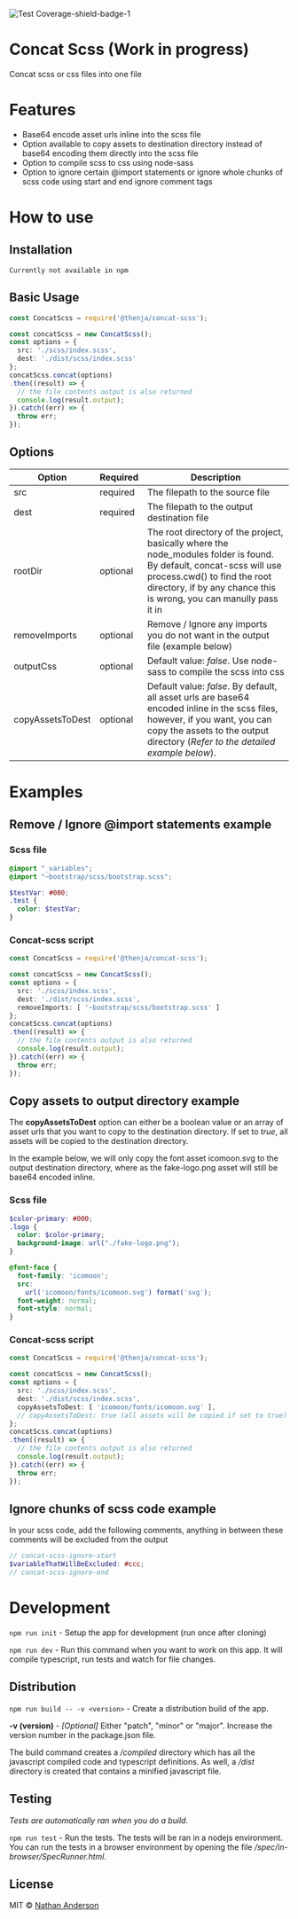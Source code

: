 ![Test Coverage-shield-badge-1](https://img.shields.io/badge/Test%20Coverage-96.3%25-brightgreen.svg)

# Concat Scss (Work in progress)

Concat scss or css files into one file

# Features

* Base64 encode asset urls inline into the scss file
* Option available to copy assets to destination directory instead of base64 encoding them directly into the scss file
* Option to compile scss to css using node-sass
* Option to ignore certain @import statements or ignore whole chunks of scss code using start and end ignore comment tags

# How to use

## Installation 

``Currently not available in npm``

## Basic Usage

```typescript
const ConcatScss = require('@thenja/concat-scss');

const concatScss = new ConcatScss();
const options = {
  src: './scss/index.scss',
  dest: './dist/scss/index.scss'
};
concatScss.concat(options)
.then((result) => {
  // the file contents output is also returned
  console.log(result.output);
}).catch((err) => {
  throw err;
});
```

## Options

|Option | Required | Description |
|-------|----------|-------------|
|src | required | The filepath to the source file |
|dest | required | The filepath to the output destination file |
|rootDir | optional | The root directory of the project, basically where the node_modules folder is found. By default, concat-scss will use process.cwd() to find the root directory, if by any chance this is wrong, you can manully pass it in |
|removeImports | optional | Remove / Ignore any imports you do not want in the output file (example below) |
|outputCss | optional | Default value: _false_. Use node-sass to compile the scss into css |
|copyAssetsToDest | optional | Default value: _false_. By default, all asset urls are base64 encoded inline in the scss files, however, if you want, you can copy the assets to the output directory (_Refer to the detailed example below_). |

# Examples

## Remove / Ignore @import statements example

### Scss file
```scss
@import "_variables";
@import "~bootstrap/scss/bootstrap.scss";

$testVar: #000;
.test {
  color: $testVar;
}
```

### Concat-scss script
```typescript
const ConcatScss = require('@thenja/concat-scss');

const concatScss = new ConcatScss();
const options = {
  src: './scss/index.scss',
  dest: './dist/scss/index.scss',
  removeImports: [ '~bootstrap/scss/bootstrap.scss' ]
};
concatScss.concat(options)
.then((result) => {
  // the file contents output is also returned
  console.log(result.output);
}).catch((err) => {
  throw err;
});
```

## Copy assets to output directory example

The __copyAssetsToDest__ option can either be a boolean value or an array of asset urls that you want to copy to the destination directory. If set to _true_, all assets will be copied to the destination directory.

In the example below, we will only copy the font asset icomoon.svg to the output destination directory, where as the fake-logo.png asset will still be base64 encoded inline.

### Scss file
```scss
$color-primary: #000;
.logo {
  color: $color-primary;
  background-image: url("./fake-logo.png");
}

@font-face {
  font-family: 'icomoon';
  src:
    url('icomoon/fonts/icomoon.svg') format('svg');
  font-weight: normal;
  font-style: normal;
}
```

### Concat-scss script
```typescript
const ConcatScss = require('@thenja/concat-scss');

const concatScss = new ConcatScss();
const options = {
  src: './scss/index.scss',
  dest: './dist/scss/index.scss',
  copyAssetsToDest: [ 'icomoon/fonts/icomoon.svg' ],
  // copyAssetsToDest: true (all assets will be copied if set to true)
};
concatScss.concat(options)
.then((result) => {
  // the file contents output is also returned
  console.log(result.output);
}).catch((err) => {
  throw err;
});
```

## Ignore chunks of scss code example

In your scss code, add the following comments, anything in between these comments will be excluded from the output

```scss
// concat-scss-ignore-start
$variableThatWillBeExcluded: #ccc;
// concat-scss-ignore-end
```


# Development

``npm run init`` - Setup the app for development (run once after cloning)

``npm run dev`` - Run this command when you want to work on this app. It will
compile typescript, run tests and watch for file changes.

## Distribution

``npm run build -- -v <version>`` - Create a distribution build of the app.

__-v (version)__ - _[Optional]_ Either "patch", "minor" or "major". Increase
the version number in the package.json file.

The build command creates a _/compiled_ directory which has all the javascript
compiled code and typescript definitions. As well, a _/dist_ directory is 
created that contains a minified javascript file.

## Testing

_Tests are automatically ran when you do a build._

``npm run test`` - Run the tests. The tests will be ran in a nodejs environment.
You can run the tests in a browser environment by opening the file 
_/spec/in-browser/SpecRunner.html_.

## License

MIT © [Nathan Anderson](https://github.com/nathan-andosen)